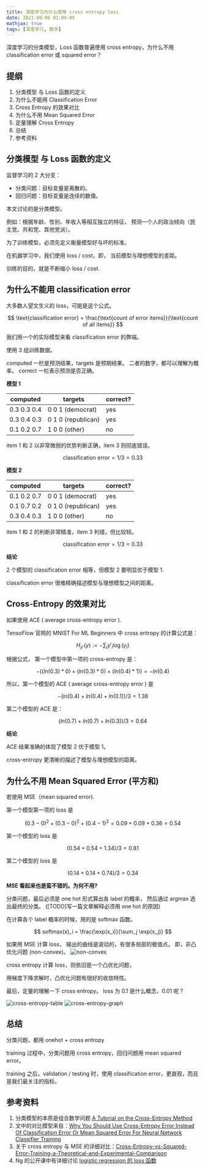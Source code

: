 ```yaml
---
title: 深度学习为什么使用 cross entropy loss
date: 2021-06-06 01:04:05
mathjax: true
tags: [深度学习, 数学]
---
```


深度学习的分类模型，Loss 函数普遍使用 cross entropy，为什么不用 classification error 或 squared error？

## 提纲

1. 分类模型 与 Loss 函数的定义
2. 为什么不能用 Classification Error
3. Cross Entropy 的效果对比
4. 为什么不用 Mean Squared Error
5. 定量理解 Cross Entropy
6. 总结
7. 参考资料


## 分类模型 与 Loss 函数的定义

监督学习的 2 大分支：

- 分类问题：目标变量是离散的。
- 回归问题：目标变量是连续的数值。

本文讨论的是分类模型。

例如：根据年龄、性别、年收入等相互独立的特征，
预测一个人的政治倾向（民主党、共和党、其他党派）。

为了训练模型，必须先定义衡量模型好与坏的标准。

在机器学习中，我们使用 loss / cost，即，
当前模型与理想模型的差距。

训练的目的，就是不断缩小 loss / cost.


## 为什么不能用 classification error

大多数人望文生义的 loss，可能是这个公式。

$$
\text{classification error} = \frac{\text{count of error items}}{\text{count of all items}}
$$

我们用一个的实际模型来看 classification error 的弊端。

使用 3 组训练数据。

computed 一栏是预测结果，targets 是预期结果。
二者的数字，都可以理解为概率。
correct 一栏表示预测是否正确。

**模型 1**

computed       | targets              | correct?
--------       | -------              | --------
0.3  0.3  0.4  | 0  0  1 (democrat)   | yes
0.3  0.4  0.3  | 0  1  0 (republican) | yes
0.1  0.2  0.7  | 1  0  0 (other)      | no

item 1 和 2 以非常微弱的优势判断正确，item 3 则彻底错误。

$$ \text{classification error} = 1/3 = 0.33 $$

**模型 2**

computed       | targets              | correct?
--------       | -------              | --------
0.1  0.2  0.7  | 0  0  1 (democrat)   | yes
0.1  0.7  0.2  | 0  1  0 (republican) | yes
0.3  0.4  0.3  | 1  0  0 (other)      | no

item 1 和 2 的判断非常精准，item 3 判错，但比较轻。

$$ \text{classification error} = 1/3 = 0.33 $$

**结论**

2 个模型的 classification error 相等，但模型 2 要明显优于模型 1.

classification error 很难精确描述模型与理想模型之间的距离。


## Cross-Entropy 的效果对比

如果使用 ACE ( average cross-entropy error ).

TensoFlow 官网的 MNIST For ML Beginners 中 cross entropy 的计算公式是：

$$ H_{y'}(y) := -\sum_{i}y'_i \log(y_i) $$

根据公式，
第一个模型中第一项的 cross-entropy 是：

$$ -( (ln(0.3)*0) + (ln(0.3)*0) + (ln(0.4)*1) ) = -ln(0.4) $$

所以，第一个模型的 ACE ( average cross-entropy error ) 是

$$ -(ln(0.4) + ln(0.4) + ln(0.1)) / 3 = 1.38 $$

第二个模型的 ACE 是：

$$ (ln(0.7) + ln(0.7) + ln(0.3)) / 3 = 0.64 $$

**结论**

ACE 结果准确的体现了模型 2 优于模型 1。

cross-entropy 更清晰的描述了模型与理想模型的距离。


## 为什么不用 Mean Squared Error (平方和) 

若使用 MSE（mean squared error).

第一个模型第一项的 loss 是

$$ (0.3 - 0)^2 + (0.3 - 0)^2 + (0.4 - 1)^2 = 0.09 + 0.09 + 0.36 = 0.54 $$

第一个模型的 loss 是

$$ (0.54 + 0.54 + 1.34) / 3 = 0.81 $$

第二个模型的 loss 是

$$ (0.14 + 0.14 + 0.74) / 3 = 0.34 $$


**MSE 看起来也是蛮不错的。为何不用?**

分类问题，最后必须是 one hot 形式算出各 label 的概率，
然后通过 argmax 选出最终的分类。
([TODO]写一篇文章解释必须用 one hot 的原因)

在计算各个 label 概率的时候，用的是 softmax 函数。

$$ softmax(x)_i = \frac{\exp(x_i)}{\sum_j \exp(x_j)} $$

如果用 MSE 计算 loss，
输出的曲线是波动的，有很多局部的极值点。
即，非凸优化问题 (non-convex)。
![non-convex](https://images.jackon.me/2017-12-24-machine-learning-non-convex.jpg)


cross entropy 计算 loss，则依旧是一个凸优化问题，

用梯度下降求解时，凸优化问题有很好的收敛特性。

最后，定量的理解一下 cross entropy。
loss 为 0.1 是什么概念，0.01 呢？

![cross-entropy-table](https://images.jackon.me/2017-12-24-machine-learning-cross-entropy-table.jpg)
![cross-entropy-graph](https://images.jackon.me/2017-12-24-machine-learning-cross-entropy-graph.jpg)

## 总结

分类问题，都用 onehot + cross entropy 

training 过程中，分类问题用 cross entropy，回归问题用 mean squared error。

training 之后，validation / testing 时，使用 classification error，更直观，而且是我们最关注的指标。

## 参考资料

1. 分类模型的本质是组合数学问题 [A Tutorial on the Cross-Entropy Method](https://eprints.eemcs.utwente.nl/7716/01/fulltext.pdf)
2. 文中的对比模型来自：[Why You Should Use Cross-Entropy Error Instead Of Classification Error Or Mean Squared Error For Neural Network Classifier Training](https://jamesmccaffrey.wordpress.com/2013/11/05/why-you-should-use-cross-entropy-error-instead-of-classification-error-or-mean-squared-error-for-neural-network-classifier-training/)
3. 关于 cross entropy 与 MSE 的详细对比：[Cross-Entropy-vs-Squared-Error-Training-a-Theoretical-and-Experimental-Comparison](https://books.jackon.me/Cross-Entropy-vs-Squared-Error-Training-a-Theoretical-and-Experimental-Comparison.pdf)
4. Ng 的公开课中有详细讨论 [logistic regression 的 loss 函数](https://www.coursera.org/learn/machine-learning/lecture/1XG8G/cost-function)
